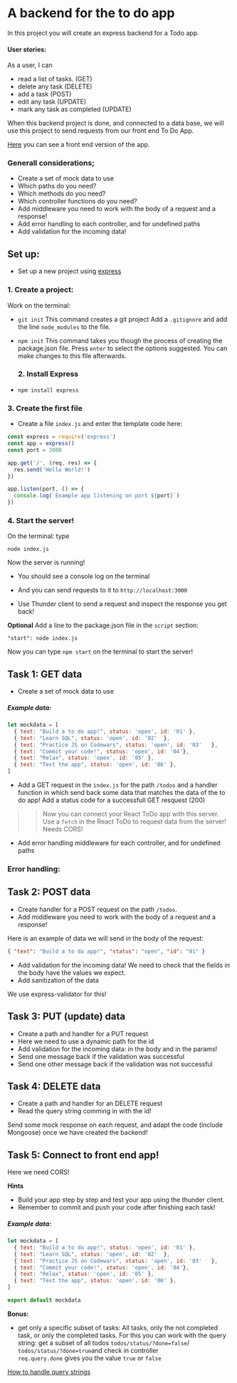 # A backend for the to do app

In this project you will create an express backend for a Todo app. 


#### User stories:
As a user, I can

- read a list of tasks. (GET)
- delete any task (DELETE)
- add a task (POST)
- edit any task (UPDATE)
- mark any task as completed (UPDATE)


When this backend project is done, and connected to a data base, we will use this project to send requests from our front end To Do App. 

[Here](https://developer.mozilla.org/en-US/docs/Learn/Tools_and_testing/Client-side_JavaScript_frameworks/React_todo_list_beginning) you can see a front end version of the app. 


### Generall considerations; 

- Create a set of mock data to use
- Which paths do you need?
- Which methods do you need?
- Which controller functions do you need?
- Add middleware you need to work with the body of a request and a response!
- Add error handling to each controller, and for undefined paths
- Add validation for the incoming data!


## Set up:  
- Set up a new project using [express](https://expressjs.com/en/starter/installing.html)
### 1. Create a project: 

  Work on the terminal:
- `git init` 
This command creates a git project
Add a `.gitignore` and add the line `node_modules` to the file. 


- `npm init`
This command takes you though the process of creating the package.json file. Press `enter` to select the options suggested. 
You can make changes to this file afterwards.

  ### 2. Install Express

- `npm install express`

### 3. Create the first file

- Create a file `index.js` 
and enter the template code here: 

```js 
const express = require('express')
const app = express()
const port = 3000

app.get('/', (req, res) => {
  res.send('Hello World!')
})

app.listen(port, () => {
  console.log(`Example app listening on port ${port}`)
})
```

### 4. Start the server!
On the terminal: type

`node index.js`

Now the server is running!
- You should see a console log on the terminal

- And you can send requests to it to `http://localhost:3000`
- Use Thunder client to send a request and inspect the response you get back!

**Optional**
Add a line to the package.json file in the `script` section: 

`"start": node index.js`

Now you can type `npm start` on the terminal to start the server!



## Task 1: GET data

- Create a set of mock data to use

##### Example data: 
``` js
let mockdata = [
  { text: "Build a to do app!", status: 'open', id: '01' },
  { text: "Learn SQL", status: 'open', id: '02'  },
  { text: "Practice JS on Codewars", status: 'open', id: '03'   },
  { text: "Commit your code!", status: 'open', id: '04'},
  { text: "Relax", status: 'open', id: '05' },
  { text: "Test the app", status: 'open', id: '06' },
]

```

- Add a  GET request in the `index.js` for the path `/todos` and a handler function in which send back some data that matches the data of the to do app! Add a status code for a successfull GET resquest (200)

>> Now you can connect your React ToDo app with this server. Use a `fetch` in the  React ToDo  to request data from the server! Needs CORS!
- Add error handling middleware for each controller, and for undefined paths


### Error handling:


## Task 2: POST data

- Create handler for a POST request on the path `/todos`. 
- Add middleware you need to work with the body of a request and a response!

Here is an example of data we will send in the body of the request:
 ``` json
 { "text": "Build a to do app!", "status": "open", "id": "01" }
 ```

- Add validation for the incoming data! We need to check that the fields in the body have the values we expect. 
- Add sanitization of the data

We use express-validator for this! 

## Task 3:  PUT (update) data 
- Create a path and handler for a PUT request
- Here we need to use a dynamic path for the id
- Add validation for the incoming data: in the body and in the params!
- Send one message back if the validation was successful
- Send one other message back if the validation was not successful

## Task 4: DELETE data
- Create a path and handler for an DELETE request
- Read the query string comming in with the id!

Send some mock response on each request, and adapt the code (include Mongoose) once we have created the backend!

## Task 5: Connect to front end app! 
Here we need CORS!

**Hints**
- Build your app step by step and test your app using the thunder client. 
- Remember to commit and push your code after finishing each task!

##### Example data: 
``` js
let mockdata = [
  { text: "Build a to do app!", status: 'open', id: '01' },
  { text: "Learn SQL", status: 'open', id: '02'  },
  { text: "Practice JS on Codewars", status: 'open', id: '03'   },
  { text: "Commit your code!", status: 'open', id: '04'},
  { text: "Relax", status: 'open', id: '05' },
  { text: "Test the app", status: 'open', id: '06' },
]

export default mockdata

```

**Bonus:**
- get only a specific subset of tasks: All tasks, only the not completed task, or only the completed tasks.
For this you can work with the query string: get a subset of all todos `todos/status/?done=false`/ `todos/status/?done=true`and check in controller  
`req.query.done` gives you the value `true` or `false`

[How to handle query strings](https://stackabuse.com/get-query-strings-and-parameters-in-express-js/)


